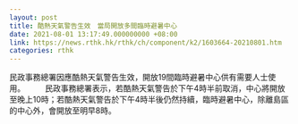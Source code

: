 ```yaml
---
layout: post
title: 酷熱天氣警告生效　當局開放多間臨時避暑中心
date: 2021-08-01 13:17:49.000000000 +08:00
link: https://news.rthk.hk/rthk/ch/component/k2/1603664-20210801.htm
categories: rthk
---
```


民政事務總署因應酷熱天氣警告生效，開放19間臨時避暑中心供有需要人士使用。
　　 
民政事務總署表示，若酷熱天氣警告於下午4時半前取消，中心將開放至晚上10時；若酷熱天氣警告於下午4時半後仍然持續，臨時避暑中心，除離島區的中心外，會開放至明早8時。
